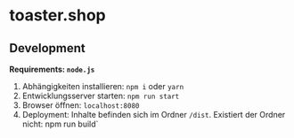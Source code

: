 # toaster.shop

## Development

**Requirements: `node.js`**

1. Abhängigkeiten installieren: `npm i` oder `yarn`
2. Entwicklungsserver starten: `npm run start`
3. Browser öffnen: `localhost:8080`
4. Deployment: Inhalte befinden sich im Ordner `/dist`. Existiert der Ordner nicht: npm run build`
